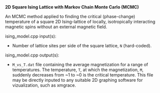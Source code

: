 **2D Square Ising Lattice with Markov Chain Monte Carlo (MCMC)**

An MCMC method applied to finding the critical (phase-change) temperature of a square 2D Ising-lattice of locally, isotropically interacting magnetic spins without an external magnetic field.

ising_model.cpp input(s):
   - Number of lattice sites per side of the square lattice, `N` (hard-coded).

ising_model.cpp output(s):
   - `M_vs_T.dat` file containing the average magnetization for a range of temperatures. The temperature, `T`, at which the magnetization, `M`, suddenly decreases from ~1 to ~0 is the critical temperature. This file may be directly inputed to any suitable 2D graphing software for vizualization, such as xmgrace.
